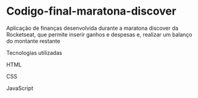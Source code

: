# Codigo-final-maratona-discover

<p> Aplicação de finanças desenvolvida durante a maratona discover da Rocketseat, que permite inserir ganhos e despesas e, realizar um balanço do montante restante <p>

<p>Tecnologias utilizadas<p>
<p>HTML<p>
<p>CSS<p>
<p>JavaScript<p>
